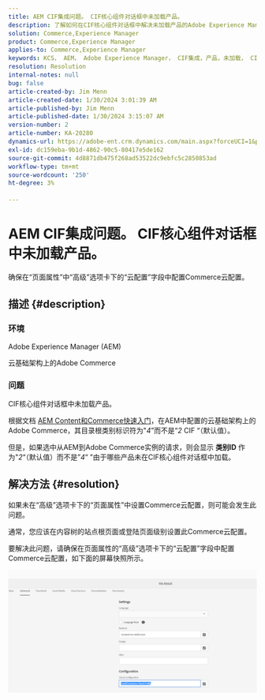 ```yaml
---
title: AEM CIF集成问题。 CIF核心组件对话框中未加载产品。
description: 了解如何在CIF核心组件对话框中解决未加载产品的Adobe Experience Manager问题。
solution: Commerce,Experience Manager
product: Commerce,Experience Manager
applies-to: Commerce,Experience Manager
keywords: KCS， AEM， Adobe Experience Manager， CIF集成，产品，未加载， CIF核心组件对话框，故障排除， Adobe Commerce， AC，云基础架构
resolution: Resolution
internal-notes: null
bug: false
article-created-by: Jim Menn
article-created-date: 1/30/2024 3:01:39 AM
article-published-by: Jim Menn
article-published-date: 1/30/2024 3:15:07 AM
version-number: 2
article-number: KA-20280
dynamics-url: https://adobe-ent.crm.dynamics.com/main.aspx?forceUCI=1&pagetype=entityrecord&etn=knowledgearticle&id=62ebffe1-1bbf-ee11-9079-6045bd006268
exl-id: dc159eba-9b1d-4862-90c5-80417e5de162
source-git-commit: 4d8871db475f268ad53522dc9ebfc5c2850853ad
workflow-type: tm+mt
source-wordcount: '250'
ht-degree: 3%

---
```


# AEM CIF集成问题。 CIF核心组件对话框中未加载产品。


确保在“页面属性”中“高级”选项卡下的“云配置”字段中配置Commerce云配置。

## 描述 {#description}


### 环境

Adobe Experience Manager (AEM)

云基础架构上的Adobe Commerce

### 问题

CIF核心组件对话框中未加载产品。

根据文档 [AEM Content和Commerce快速入门](https://experienceleague.adobe.com/docs/experience-manager-65/commerce/storefront/getting-started.html)，在AEM中配置的云基础架构上的Adobe Commerce，其目录根类别标识符为&quot;*4*”而不是“*2* CIF “（默认值）。

但是，如果选中从AEM到Adobe Commerce实例的请求，则会显示 <b>类别ID</b> 作为&quot;*2*“（默认值）而不是”*4*“ ”由于哪些产品未在CIF核心组件对话框中加载。


## 解决方法 {#resolution}


如果未在“高级”选项卡下的“页面属性”中设置Commerce云配置，则可能会发生此问题。

通常，您应该在内容树的站点根页面或登陆页面级别设置此Commerce云配置。

要解决此问题，请确保在页面属性的“高级”选项卡下的“云配置”字段中配置Commerce云配置，如下面的屏幕快照所示。

![](assets/35698328-9514-ed11-b83d-002248086a9c.png)
